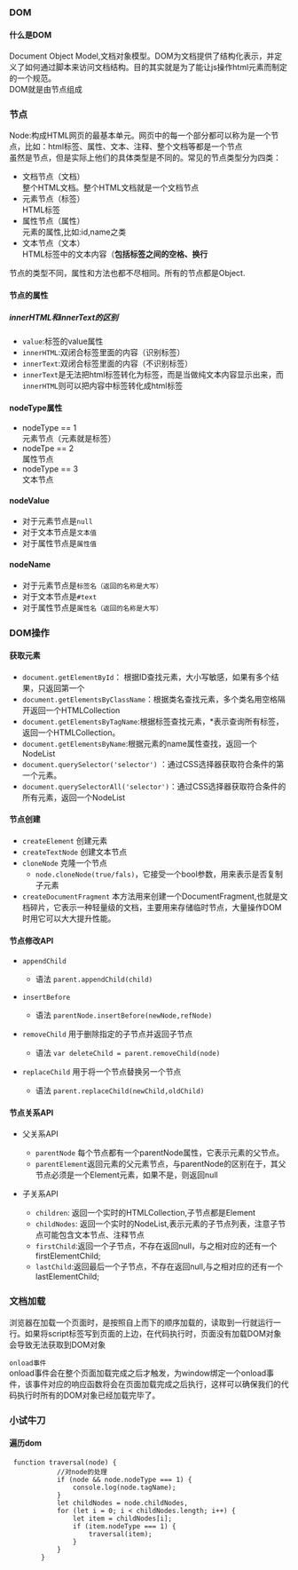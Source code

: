 ### DOM

#### 什么是DOM
Document Object Model,文档对象模型。DOM为文档提供了结构化表示，并定义了如何通过脚本来访问文档结构。目的其实就是为了能让js操作html元素而制定的一个规范。</br>
DOM就是由节点组成

### 节点
Node:构成HTML网页的最基本单元。网页中的每一个部分都可以称为是一个节点，比如：html标签、属性、文本、注释、整个文档等都是一个节点</br>
虽然是节点，但是实际上他们的具体类型是不同的。常见的节点类型分为四类：
- 文档节点（文档）</br>
    整个HTML文档。整个HTML文档就是一个文档节点
- 元素节点（标签）</br>
    HTML标签
- 属性节点（属性）</br>
    元素的属性,比如:id,name之类
- 文本节点（文本）</br>
    HTML标签中的文本内容（**包括标签之间的空格、换行**</br>

节点的类型不同，属性和方法也都不尽相同。所有的节点都是Object.

#### 节点的属性

##### innerHTML和innerText的区别
- `value`:标签的value属性
- `innerHTML`:双闭合标签里面的内容（识别标签）
- `innerText`:双闭合标签里面的内容（不识别标签）
- `innerText`是无法把html标签转化为标签，而是当做纯文本内容显示出来，而`innerHTML`则可以把内容中标签转化成html标签

#### nodeType属性
- nodeType == 1 </br>
    元素节点（元素就是标签）
- nodeTpe == 2 </br>
    属性节点
- nodeType == 3</br>
   文本节点

#### nodeValue
- 对于元素节点是`null`
- 对于文本节点是`文本值`
- 对于属性节点是`属性值`

#### nodeName
- 对于元素节点是`标签名（返回的名称是大写）`
- 对于文本节点是`#text`
- 对于属性节点是`属性名（返回的名称是大写）`


### DOM操作
#### 获取元素
- `document.getElementById`：
根据ID查找元素，大小写敏感，如果有多个结果，只返回第一个
- `document.getElementsByClassName`：根据类名查找元素，多个类名用空格隔开返回一个HTMLCollection
- `document.getElementsByTagName`:根据标签查找元素，*表示查询所有标签，返回一个HTMLCollection。
- `document.getElementsByName`:根据元素的name属性查找，返回一个NodeList
- `document.querySelector('selector')` ：通过CSS选择器获取符合条件的第一个元素。
- `document.querySelectorAll('selector')`：通过CSS选择器获取符合条件的所有元素，返回一个NodeList

#### 节点创建
- `createElement` 创建元素
- `createTextNode` 创建文本节点
- `cloneNode` 克隆一个节点
    - `node.cloneNode(true/fals)`，它接受一个bool参数，用来表示是否复制子元素
- `createDocumentFragment` 本方法用来创建一个DocumentFragment,也就是文档碎片，它表示一种轻量级的文档，主要用来存储临时节点，大量操作DOM时用它可以大大提升性能。


#### 节点修改API
- `appendChild`
    - 语法
      `parent.appendChild(child)`

- `insertBefore`
    - 语法
      `parentNode.insertBefore(newNode,refNode)`
- `removeChild`
用于删除指定的子节点并返回子节点
    - 语法
     `var deleteChild = parent.removeChild(node)`
- `replaceChild`
用于将一个节点替换另一个节点
    - 语法
    `parent.replaceChild(newChild,oldChild)`

#### 节点关系API
- 父关系API
    - `parentNode` 
    每个节点都有一个parentNode属性，它表示元素的父节点。
    - `parentElement`返回元素的父元素节点，与parentNode的区别在于，其父节点必须是一个Element元素，如果不是，则返回null

- 子关系API
    - `children`: 返回一个实时的HTMLCollection,子节点都是Element
    - `childNodes`: 返回一个实时的NodeList,表示元素的子节点列表，注意子节点可能包含文本节点、注释节点
    - `firstChild`:返回一个子节点，不存在返回null，与之相对应的还有一个firstElementChild;
    - `lastChild`:返回最后一个子节点，不存在返回null,与之相对应的还有一个lastElementChild;


### 文档加载
浏览器在加载一个页面时，是按照自上而下的顺序加载的，读取到一行就运行一行。如果将script标签写到页面的上边，在代码执行时，页面没有加载DOM对象会导致无法获取到DOM对象

`onload事件`</br>
onload事件会在整个页面加载完成之后才触发，为window绑定一个onload事件，该事件对应的响应函数将会在页面加载完成之后执行，这样可以确保我们的代码执行时所有的DOM对象已经加载完毕了。


### 小试牛刀
#### 遍历dom
```
 function traversal(node) {
            //对node的处理
            if (node && node.nodeType === 1) {
                console.log(node.tagName);
            }
            let childNodes = node.childNodes,
            for (let i = 0; i < childNodes.length; i++) {
                let item = childNodes[i];
                if (item.nodeType === 1) {
                    traversal(item);
                }
            }
        }
```


